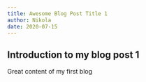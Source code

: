 ```yaml
---
title: Awesome Blog Post Title 1
author: Nikola
date: 2020-07-15
---
```


## Introduction to my blog post 1

Great content of my first blog